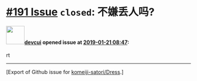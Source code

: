 # [\#191 Issue](https://github.com/komeiji-satori/Dress/issues/191) `closed`: 不嫌丢人吗?

#### <img src="https://avatars.githubusercontent.com/u/26159886?u=292ede25b2d2e0bb969835c09d8694ee949bf632&v=4" width="50">[devcui](https://github.com/devcui) opened issue at [2019-01-21 08:47](https://github.com/komeiji-satori/Dress/issues/191):

rt




-------------------------------------------------------------------------------



[Export of Github issue for [komeiji-satori/Dress](https://github.com/komeiji-satori/Dress).]
